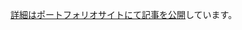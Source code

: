 [詳細はポートフォリオサイトにて記事を公開](https://portfolio-4ng.pages.dev/blog/2025-10-8-publish-school-work/#typescript-todo%E3%82%A2%E3%83%97%E3%83%AA)しています。
